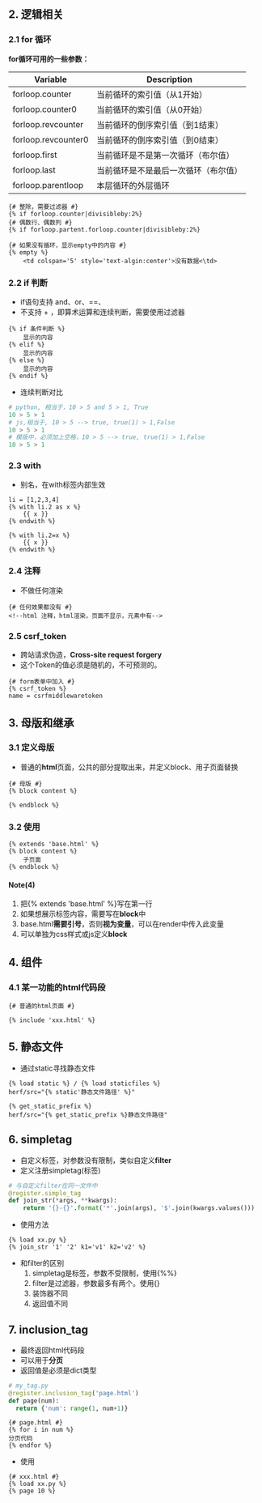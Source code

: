 ## 2. 逻辑相关

### 2.1 for 循环

**for循环可用的一些参数：**

| Variable            | Description                          |
| ------------------- | ------------------------------------ |
| forloop.counter     | 当前循环的索引值（从1开始）          |
| forloop.counter0    | 当前循环的索引值（从0开始）          |
| forloop.revcounter  | 当前循环的倒序索引值（到1结束）      |
| forloop.revcounter0 | 当前循环的倒序索引值（到0结束）      |
| forloop.first       | 当前循环是不是第一次循环（布尔值）   |
| forloop.last        | 当前循环是不是最后一次循环（布尔值） |
| forloop.parentloop  | 本层循环的外层循环                   |

```django
{# 整除，需要过滤器 #}
{% if forloop.counter|divisibleby:2%}
{# 偶数行、偶数列 #}
{% if forloop.partent.forloop.counter|divisibleby:2%}
```

```django
{# 如果没有循环，显示empty中的内容 #}
{% empty %}
	<td colspan='5' style='text-algin:center'>没有数据<\td>
```

### 2.2 if 判断

- if语句支持 and、or、==、
- 不支持 + ，即算术运算和连续判断，需要使用过滤器

```django
{% if 条件判断 %}
	显示的内容
{% elif %}
	显示的内容
{% else %}
	显示的内容
{% endif %}
```

- 连续判断对比

```python
# python, 相当于，10 > 5 and 5 > 1, True
10 > 5 > 1
# js,相当于, 10 > 5 --> true, true(1) > 1,False
10 > 5 > 1
# 模版中，必须加上空格，10 > 5 --> true, true(1) > 1,False
10 > 5 > 1
```

### 2.3 with

- 别名，在with标签内部生效

```django
li = [1,2,3,4]
{% with li.2 as x %}
	{{ x }}
{% endwith %}
```

```django
{% with li.2=x %}
	{{ x }}
{% endwith %}
```

### 2.4 注释

- 不做任何渲染

```django
{# 任何效果都没有 #}
<!--html 注释，html渲染，页面不显示，元素中有-->
```

### 2.5 csrf_token

- 跨站请求伪造，**Cross-site request forgery**
- 这个Token的值必须是随机的，不可预测的。

```django
{# form表单中加入 #}
{% csrf_token %}
name = csrfmiddlewaretoken
```



## 3. 母版和继承

### 3.1 定义母版

- 普通的**html**页面，公共的部分提取出来，并定义block、用子页面替换

```django
{# 母版 #}
{% block content %}

{% endblock %}
```

### 3.2 使用

```django
{% extends 'base.html' %}
{% block content %}
	子页面
{% endblock %}
```

#### Note(4)

1. 把{% extends 'base.html' %}写在第一行
2. 如果想展示标签内容，需要写在**block**中
3. base.html**需要引号**，否则**视为变量**，可以在render中传入此变量
4. 可以单独为css样式或js定义**block**

## 4. 组件

### 4.1 某一功能的html代码段

```django
{# 普通的html页面 #}
```

```django
{% include 'xxx.html' %}
```

## 5. 静态文件

- 通过static寻找静态文件

```django
{% load static %} / {% load staticfiles %} 
herf/src="{% static'静态文件路径' %}"
```

```django
{% get_static_prefix %}
herf/src="{% get_static_prefix %}静态文件路径"
```

## 6. simpletag

- 自定义标签，对参数没有限制，类似自定义**filter**
- 定义注册simpletag(标签)

```python
# 与自定义filter在同一文件中
@register.simple_tag
def join_str(*args, **kwargs):
	return '{}-{}'.format('*'.join(args), '$'.join(kwargs.values()))
```

- 使用方法

```django
{% load xx.py %}
{% join_str '1' '2' k1='v1' k2='v2' %}
```

- 和filter的区别
  1. simpletag是标签，参数不受限制，使用{%%}
  2. filter是过滤器，参数最多有两个。使用{}
  3. 装饰器不同
  4. 返回值不同

## 7. inclusion_tag

- 最终返回html代码段
- 可以用于**分页**
- 返回值是必须是dict类型

```python
# my_tag.py
@register.inclusion_tag('page.html')
def page(num):
  return {'num': range(1, num+1)}
```

```django
{# page.html #}
{% for i in num %}
分页代码
{% endfor %}
```

- 使用

```django
{# xxx.html #}
{% load xx.py %}
{% page 10 %}
```







